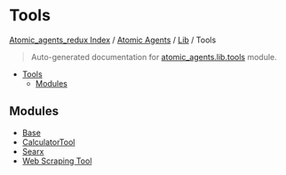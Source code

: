 # Tools

[Atomic_agents_redux Index](../../../README.md#atomic_agents_redux-index) / [Atomic Agents](../../index.md#atomic-agents) / [Lib](../index.md#lib) / Tools

> Auto-generated documentation for [atomic_agents.lib.tools](../../../../atomic_agents/lib/tools/__init__.py) module.

- [Tools](#tools)
  - [Modules](#modules)

## Modules

- [Base](./base.md)
- [CalculatorTool](./calculator_tool.md)
- [Searx](./searx.md)
- [Web Scraping Tool](./web_scraping_tool.md)